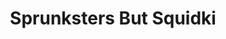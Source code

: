 ---
slug: sprunksters-but-squidki-92
title: Sprunksters But Squidki
description: "Sprunksters But Squidki is an exciting online game. Play for free directly in your browser!"
icon: /images/new_mods/Sprunksters But Sprunki.png
url: https://wowtbc.net/sprunkin/sprunksters-but-sprunki/index.html
previewImage: /images/new_mods/Sprunksters But Sprunki.png
type: new mods

# SEO配置
seo:
  title: "Sprunksters But Squidki - Play Free Online Game | Fun Browser Games"
  description: "Sprunksters But Squidki - Play this fun online game for free in your browser. No download required!"
  ogImage: "/images/new_mods/Sprunksters But Sprunki.png"
  keywords: "sprunksters-but-squidki-92, online game, browser game, free game, new mods game, play online"

videoUrls:
  - https://www.youtube.com/embed/example1
  - https://www.youtube.com/embed/example2

whyPlay:
  title: "Why Play Sprunksters But Squidki?"
  items:
    - "Immersive Gameplay: Sprunksters But Squidki offers an engaging and immersive gaming experience that will keep you entertained for hours"
    - "Challenging Levels: Test your skills with increasingly difficult challenges and obstacles"
    - "Beautiful Graphics: Enjoy stunning visuals and smooth animations that bring the game world to life"
    - "Regular Updates: New content and features are added regularly to keep the game fresh and exciting"
    - "Free to Play: Experience all the fun without spending a penny"
    - "Community Features: Connect with other players, share strategies, and compete for high scores"
    - "Cross-Platform: Play on any device with a web browser, no downloads required"

features:
  title: "Key Features of Sprunksters But Squidki"
  image: "/images/new_mods/Sprunksters But Sprunki.png"
  items:
    - "Intuitive Controls: Easy to learn controls make Sprunksters But Squidki accessible for players of all skill levels"
    - "Multiple Game Modes: Enjoy various gameplay options that provide different challenges and experiences"
    - "Character Customization: Personalize your gaming experience with unique characters and items"
    - "Achievement System: Complete special tasks to earn rewards and recognition"
    - "Leaderboards: Compete with players worldwide and see who can achieve the highest scores"

characteristics:
  title: "Game Characteristics"
  image: "/images/new_mods/Sprunksters But Sprunki.png"
  items:
    - "Genre: New mods game with elements of strategy and skill"
    - "Difficulty: Suitable for both casual gamers and those seeking a challenge"
    - "Play Time: Quick sessions or extended gameplay, depending on your preference"
    - "Art Style: Vibrant and engaging visuals that enhance the gaming experience"
    - "Sound Design: Immersive audio that complements the gameplay perfectly"

info: "Sprunksters But Squidki is an exciting online game that offers players a unique and engaging gaming experience. With its intuitive controls, stunning visuals, and challenging gameplay, Sprunksters But Squidki provides hours of entertainment for players of all ages and skill levels. Whether you're looking for a quick gaming session during a break or an extended play session, Sprunksters But Squidki delivers an immersive experience that will keep you coming back for more. The game features multiple levels of increasing difficulty, ensuring that players are constantly challenged as they progress. With regular updates adding new content and features, Sprunksters But Squidki remains fresh and exciting, providing endless entertainment options for its growing community of players."

howToPlayIntro: "Welcome to Sprunksters But Squidki! This guide will walk you through the basics and help you master the game. Whether you're a beginner or looking to improve your skills, these tips and instructions will enhance your gaming experience."

howToPlaySteps:
  - title: "Getting Started"
    description: "Begin your Sprunksters But Squidki adventure by familiarizing yourself with the controls. Use your keyboard or mouse to navigate through the game interface. The tutorial will guide you through the basic mechanics and help you understand the objectives."
  - title: "Understanding the Objectives"
    description: "In Sprunksters But Squidki, your main goal is to progress through levels by completing specific objectives. Each level presents unique challenges that require different strategies and approaches."
  - title: "Mastering the Controls"
    description: "Practice using the controls to improve your precision and reaction time. Sprunksters But Squidki requires quick reflexes and strategic thinking to overcome obstacles and defeat opponents."
  - title: "Utilizing Power-ups"
    description: "Collect power-ups throughout the game to enhance your abilities and overcome difficult challenges. Each power-up offers unique advantages that can be crucial for success."
  - title: "Developing Strategies"
    description: "As you progress in Sprunksters But Squidki, develop effective strategies for different scenarios. Analyze patterns, anticipate challenges, and adapt your approach to maximize your performance."

faq:
  title: "Frequently Asked Questions about Sprunksters But Squidki"
  items:
    - question: "Is Sprunksters But Squidki free to play?"
      answer: "Yes, Sprunksters But Squidki is completely free to play directly in your web browser. No downloads or purchases are required to enjoy the full game experience."
    - question: "Can I play Sprunksters But Squidki on mobile devices?"
      answer: "Yes, Sprunksters But Squidki is optimized for both desktop and mobile play. You can enjoy the game on any device with a web browser and internet connection."
    - question: "Are there any in-game purchases?"
      answer: "While Sprunksters But Squidki is free to play, there may be optional in-game purchases available for cosmetic items or additional features that don't affect core gameplay."
    - question: "How often is Sprunksters But Squidki updated?"
      answer: "The developers regularly update Sprunksters But Squidki with new content, features, and improvements based on player feedback and game performance."
    - question: "Can I play Sprunksters But Squidki offline?"
      answer: "Currently, Sprunksters But Squidki requires an internet connection to play as it's a browser-based online game."
    - question: "Is Sprunksters But Squidki suitable for children?"
      answer: "Yes, Sprunksters But Squidki is designed to be family-friendly and suitable for players of all ages."
    - question: "How do I report bugs or issues?"
      answer: "If you encounter any problems while playing Sprunksters But Squidki, you can report them through the game's support page or contact the developers directly through their website."
    - question: "Still Have Questions?"
      answer: "If you have additional questions about Sprunksters But Squidki that aren't covered in this FAQ, please visit our support center or contact our customer service team for assistance."
---
